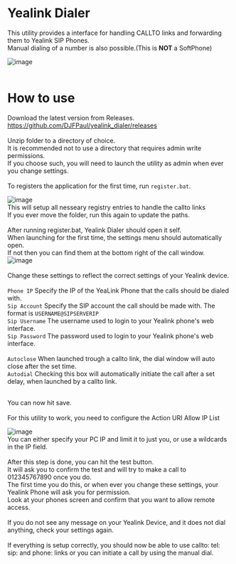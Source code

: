 # Yealink Dialer
This utility provides a interface for handling CALLTO links and forwarding them to Yealink SIP Phones. <br>
Manual dialing of a number is also possible.(This is __NOT__ a SoftPhone)<br>

![image](https://github.com/user-attachments/assets/9cf0563a-d393-4c38-a1b5-4ffa13a2f83f)
<br>
<br>
# How to use
Download the latest version from Releases. <br>
https://github.com/DJFPaul/yealink_dialer/releases <br>
<br>
Unzip folder to a directory of choice. <br>
It is recommended not to use a directory that requires admin write permissions. <br>
If you choose such, you will need to launch the utility as admin when ever you change settings. <br>
<br>
To registers the application for the first time, run `register.bat`. <br>

![image](https://github.com/DJFPaul/yealink_dialer/assets/35642602/d146a6ff-914f-4717-aea5-1f7a56bba78f)
<br>
This will setup all nesseary registry entries to handle the callto links <br>
If you ever move the folder, run this again to update the paths. <br>
<br>
After running register.bat, Yealink Dialer should open it self. <br>
When launching for the first time, the settings menu should automatically open. <br>
If not then you can find them at the bottom right of the call window.<br>
![image](https://github.com/user-attachments/assets/6ff2caba-6642-4ab6-8074-6dde44db2ff9)
<br>
<br>
Change these settings to reflect the correct settings of your Yealink device. <br>
<br>
`Phone IP` Specify the IP of the YeaLink Phone that the calls should be dialed with. <br>
`Sip Account`  Specify the SIP account the call should be made with. The format is `USERNAME@SIPSERVERIP` <br>
`Sip Username`   The username used to login to your Yealink phone's web interface. <br>
`Sip Password`   The password used to login to your Yealink phone's web interface. <br>
<br>
`Autoclose` When launched trough a callto link, the dial window will auto close after the set time. <br>
`Autodial` Checking this box will automatically initiate the call after a set delay, when launched by a callto link. <br>

<br>
You can now hit save. <br>
<br>
For this utility to work, you need to configure the Action URI Allow IP List <br>

![image](https://github.com/DJFPaul/yealink_dialer/assets/35642602/18bb20c9-dc72-439f-b1b5-fddcc090b5cb)
<br>
You can either specify your PC IP and limit it to just you, or use a wildcards in the IP field. <br>
<br>
After this step is done, you can hit the test button. <br>
It will ask you to confirm the test and will try to make a call to 012345767890 once you do. <br>
The first time you do this, or when ever you change these settings, your Yealink Phone will ask you for permission. <br>
Look at your phones screen and confirm that you want to allow remote access. <br>
<br>
If you do not see any message on your Yealink Device, and it does not dial anything, check your settings again. <br>
<br>
If everything is setup correctly, you should now be able to use callto: tel: sip: and phone: links or you can initiate a call by using the manual dial. <br>
<br>
